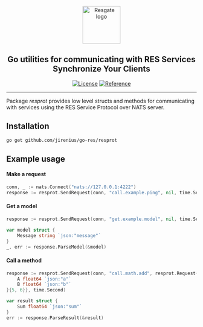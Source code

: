 <p align="center"><a href="https://resgate.io" target="_blank" rel="noopener noreferrer"><img width="100" src="https://resgate.io/img/resgate-logo.png" alt="Resgate logo"></a></p>
<h2 align="center"><b>Go utilities for communicating with RES Services</b><br/>Synchronize Your Clients</h2>
<p align="center">
<a href="../../LICENSE"><img src="https://img.shields.io/badge/License-MIT-blue.svg" alt="License"></a>
<a href="https://pkg.go.dev/github.com/jirenius/go-res/resprot"><img src="https://img.shields.io/static/v1?label=reference&message=go.dev&color=5673ae" alt="Reference"></a>
</p>

---

Package *resprot* provides low level structs and methods for communicating with
services using the RES Service Protocol over NATS server.

## Installation

```bash
go get github.com/jirenius/go-res/resprot
```

## Example usage

#### Make a request

```go
conn, _ := nats.Connect("nats://127.0.0.1:4222")
response := resprot.SendRequest(conn, "call.example.ping", nil, time.Second)
```

#### Get a model

```go
response := resprot.SendRequest(conn, "get.example.model", nil, time.Second)

var model struct {
	Message string `json:"message"`
}
_, err := response.ParseModel(&model)
```

#### Call a method

```go
response := resprot.SendRequest(conn, "call.math.add", resprot.Request{Params: struct {
	A float64 `json:"a"`
	B float64 `json:"b"`
}{5, 6}}, time.Second)

var result struct {
	Sum float64 `json:"sum"`
}
err := response.ParseResult(&result)
```
